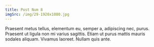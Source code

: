 ```yaml
---
title: Post Num 8
imgSrc: /img/29-1920x1080.jpg
---
```


Praesent metus tellus, elementum eu, semper a, adipiscing nec, purus. Praesent ut ligula non mi varius sagittis. Etiam ut purus mattis mauris sodales aliquam. Vivamus laoreet. Nullam quis ante.
